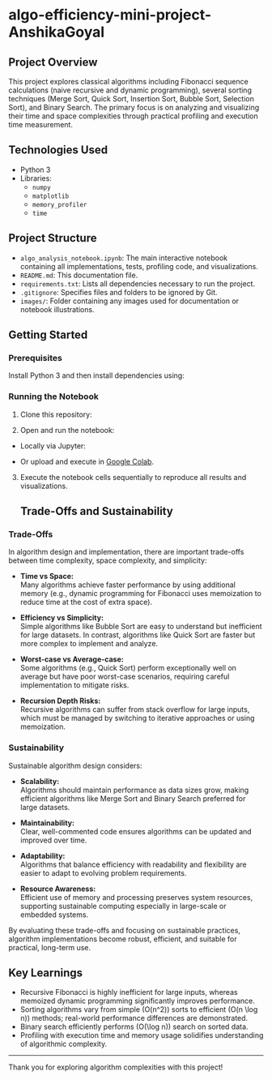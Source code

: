 # algo-efficiency-mini-project-AnshikaGoyal

## Project Overview

This project explores classical algorithms including Fibonacci sequence calculations (naive recursive and dynamic programming), several sorting techniques (Merge Sort, Quick Sort, Insertion Sort, Bubble Sort, Selection Sort), and Binary Search. The primary focus is on analyzing and visualizing their time and space complexities through practical profiling and execution time measurement.

## Technologies Used

- Python 3
- Libraries:
  - `numpy`
  - `matplotlib`
  - `memory_profiler`
  - `time`

## Project Structure

- `algo_analysis_notebook.ipynb`: The main interactive notebook containing all implementations, tests, profiling code, and visualizations.
- `README.md`: This documentation file.
- `requirements.txt`: Lists all dependencies necessary to run the project.
- `.gitignore`: Specifies files and folders to be ignored by Git.
- `images/`: Folder containing any images used for documentation or notebook illustrations.

## Getting Started

### Prerequisites

Install Python 3 and then install dependencies using:


### Running the Notebook

1. Clone this repository:


2. Open and run the notebook:

- Locally via Jupyter:


- Or upload and execute in [Google Colab](https://colab.research.google.com).

3. Execute the notebook cells sequentially to reproduce all results and visualizations.

   ## Trade-Offs and Sustainability

### Trade-Offs

In algorithm design and implementation, there are important trade-offs between time complexity, space complexity, and simplicity:

- **Time vs Space:**  
  Many algorithms achieve faster performance by using additional memory (e.g., dynamic programming for Fibonacci uses memoization to reduce time at the cost of extra space).

- **Efficiency vs Simplicity:**  
  Simple algorithms like Bubble Sort are easy to understand but inefficient for large datasets. In contrast, algorithms like Quick Sort are faster but more complex to implement and analyze.

- **Worst-case vs Average-case:**  
  Some algorithms (e.g., Quick Sort) perform exceptionally well on average but have poor worst-case scenarios, requiring careful implementation to mitigate risks.

- **Recursion Depth Risks:**  
  Recursive algorithms can suffer from stack overflow for large inputs, which must be managed by switching to iterative approaches or using memoization.

### Sustainability

Sustainable algorithm design considers:

- **Scalability:**  
  Algorithms should maintain performance as data sizes grow, making efficient algorithms like Merge Sort and Binary Search preferred for large datasets.

- **Maintainability:**  
  Clear, well-commented code ensures algorithms can be updated and improved over time.

- **Adaptability:**  
  Algorithms that balance efficiency with readability and flexibility are easier to adapt to evolving problem requirements.

- **Resource Awareness:**  
  Efficient use of memory and processing preserves system resources, supporting sustainable computing especially in large-scale or embedded systems.

By evaluating these trade-offs and focusing on sustainable practices, algorithm implementations become robust, efficient, and suitable for practical, long-term use.


## Key Learnings

- Recursive Fibonacci is highly inefficient for large inputs, whereas memoized dynamic programming significantly improves performance.
- Sorting algorithms vary from simple \(O(n^2)\) sorts to efficient \(O(n \log n)\) methods; real-world performance differences are demonstrated.
- Binary search efficiently performs \(O(\log n)\) search on sorted data.
- Profiling with execution time and memory usage solidifies understanding of algorithmic complexity.


---

Thank you for exploring algorithm complexities with this project!
